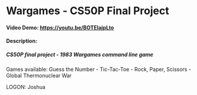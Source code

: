 # Wargames - CS50P Final Project

#### Video Demo: https://youtu.be/BOTEIajpLto

#### Description:

##### CS50P final project - 1983 Wargames command line game

Games available:
Guess the Number -
Tic-Tac-Toe -
Rock, Paper, Scissors -
Global Thermonuclear War

LOGON: Joshua

